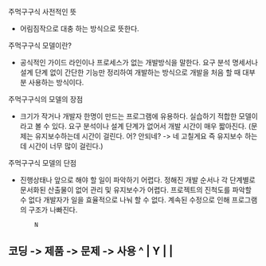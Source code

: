 주먹구구식 사전적인 뜻
- 어림짐작으로 대충 하는 방식으로 뜻한다.

주먹구구식 모델이란?
- 공식적인 가이드 라인이나 프로세스가 없는 개발방식을 말한다.
요구 분석 명세서나 설계 단계 없이 간단한 기능만 정리하여 개발하는 방식으로 개발을 처음 할 때 대부분 사용하는 방식이다.

주먹구구식의 모델의 장점
- 크기가 작거나 개발자 한명이 만드는 프로그램에 유용하다. 
실습하기 적합한 모델이라고 볼 수 있다.
요구 분석이나 설계 단계가 없어서 개발 시간이 매우 짧아진다.
(문제는 유지보수하는데 시간이 걸린다. 어? 안되네? -> 네 고칠게요 즉 유지보수 하는데 시간이 너무 많이 걸린다.)

주먹구구식 모델의 단점
- 진행상태나 앞으로 해야 할 일이 파악하기 어렵다.
정해진 개발 순서나 각 단계별로 문서화된 산출물이 없어 관리 및 유지보수가 어렵다.
프로젝트의 진척도를 파악할 수 없다
개발자가 일을 효율적으로 나눠 할 수 없다.
계속된 수정으로 인해 프로그램의 구조가 나빠진다.

		  N
코딩 -> 제품 -> 문제 -> 사용
^               | Y
|               |
------------------
